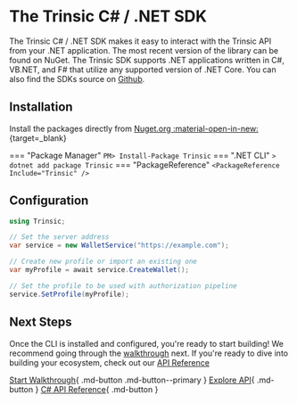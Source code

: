 # The Trinsic C# / .NET SDK  
The Trinsic C# / .NET SDK makes it easy to interact with the Trinsic API from your .NET application. The most recent version of the library can be found on NuGet. The Trinsic SDK  supports .NET applications written in C#, VB.NET, and F# that utilize any supported version of .NET Core. You can also find the SDKs source on [Github](https://github.com/trinsic-id/sdk/dotnet).

## Installation
Install the packages directly from [Nuget.org :material-open-in-new:](https://www.nuget.org/packages/Trinsic){target=_blank}

=== "Package Manager"
    ```
    PM> Install-Package Trinsic
    ```
=== ".NET CLI"
    ```
    > dotnet add package Trinsic
    ```
=== "PackageReference"
    ```
    <PackageReference Include="Trinsic" />
    ```

## Configuration

```csharp
using Trinsic;

// Set the server address
var service = new WalletService("https://example.com");

// Create new profile or import an existing one
var myProfile = await service.CreateWallet();

// Set the profile to be used with authorization pipeline
service.SetProfile(myProfile);
```

## Next Steps

Once the CLI is installed and configured, you're ready to start building! We recommend going through the [walkthrough](./vaccination-net.md) next. If you're ready to dive into building your ecosystem, check out our [API Reference](../reference/index.md)

[Start Walkthrough](./vaccination-net.md){ .md-button .md-button--primary } [Explore API](../reference/index.md){ .md-button } [C# API Reference](../reference/dotnet.md){ .md-button }

